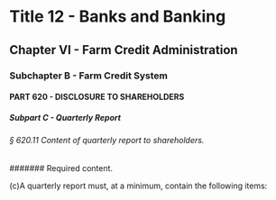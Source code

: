 
# Title 12 - Banks and Banking
## Chapter VI - Farm Credit Administration
### Subchapter B - Farm Credit System
#### PART 620 - DISCLOSURE TO SHAREHOLDERS
##### Subpart C - Quarterly Report
###### § 620.11 Content of quarterly report to shareholders.
####### Required content.

(c)A quarterly report must, at a minimum, contain the following items:
